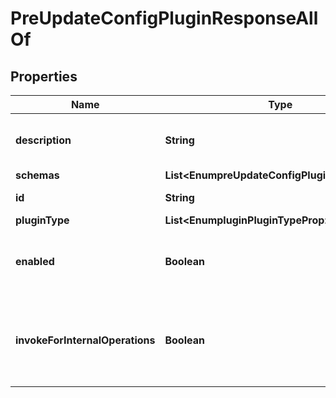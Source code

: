 

# PreUpdateConfigPluginResponseAllOf


## Properties

| Name | Type | Description | Notes |
|------------ | ------------- | ------------- | -------------|
|**description** | **String** | A description for this Plugin |  [optional] |
|**schemas** | **List&lt;EnumpreUpdateConfigPluginSchemaUrn&gt;** |  |  [optional] |
|**id** | **String** | Name of the Plugin |  [optional] |
|**pluginType** | **List&lt;EnumpluginPluginTypeProp&gt;** |  |  [optional] |
|**enabled** | **Boolean** | Indicates whether the plug-in is enabled for use. |  [optional] |
|**invokeForInternalOperations** | **Boolean** | Indicates whether the plug-in should be invoked for internal operations. |  [optional] |




